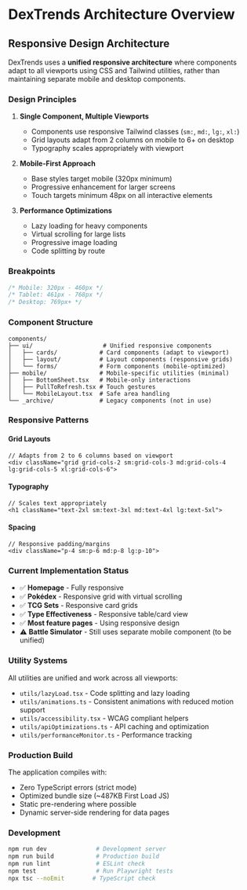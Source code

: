 # DexTrends Architecture Overview

## Responsive Design Architecture

DexTrends uses a **unified responsive architecture** where components adapt to all viewports using CSS and Tailwind utilities, rather than maintaining separate mobile and desktop components.

### Design Principles

1. **Single Component, Multiple Viewports**
   - Components use responsive Tailwind classes (`sm:`, `md:`, `lg:`, `xl:`)
   - Grid layouts adapt from 2 columns on mobile to 6+ on desktop
   - Typography scales appropriately with viewport

2. **Mobile-First Approach**
   - Base styles target mobile (320px minimum)
   - Progressive enhancement for larger screens
   - Touch targets minimum 48px on all interactive elements

3. **Performance Optimizations**
   - Lazy loading for heavy components
   - Virtual scrolling for large lists
   - Progressive image loading
   - Code splitting by route

### Breakpoints

```css
/* Mobile: 320px - 460px */
/* Tablet: 461px - 768px */  
/* Desktop: 769px+ */
```

### Component Structure

```
components/
├── ui/                    # Unified responsive components
│   ├── cards/            # Card components (adapt to viewport)
│   ├── layout/           # Layout components (responsive grids)
│   └── forms/            # Form components (mobile-optimized)
├── mobile/               # Mobile-specific utilities (minimal)
│   ├── BottomSheet.tsx   # Mobile-only interactions
│   ├── PullToRefresh.tsx # Touch gestures
│   └── MobileLayout.tsx  # Safe area handling
└── _archive/             # Legacy components (not in use)
```

### Responsive Patterns

#### Grid Layouts
```tsx
// Adapts from 2 to 6 columns based on viewport
<div className="grid grid-cols-2 sm:grid-cols-3 md:grid-cols-4 lg:grid-cols-5 xl:grid-cols-6">
```

#### Typography
```tsx
// Scales text appropriately
<h1 className="text-2xl sm:text-3xl md:text-4xl lg:text-5xl">
```

#### Spacing
```tsx
// Responsive padding/margins
<div className="p-4 sm:p-6 md:p-8 lg:p-10">
```

### Current Implementation Status

- ✅ **Homepage** - Fully responsive
- ✅ **Pokédex** - Responsive grid with virtual scrolling
- ✅ **TCG Sets** - Responsive card grids
- ✅ **Type Effectiveness** - Responsive table/card view
- ✅ **Most feature pages** - Using responsive design
- ⚠️ **Battle Simulator** - Still uses separate mobile component (to be unified)

### Utility Systems

All utilities are unified and work across all viewports:

- `utils/lazyLoad.tsx` - Code splitting and lazy loading
- `utils/animations.ts` - Consistent animations with reduced motion support
- `utils/accessibility.tsx` - WCAG compliant helpers
- `utils/apiOptimizations.ts` - API caching and optimization
- `utils/performanceMonitor.ts` - Performance tracking

### Production Build

The application compiles with:
- Zero TypeScript errors (strict mode)
- Optimized bundle size (~487KB First Load JS)
- Static pre-rendering where possible
- Dynamic server-side rendering for data pages

### Development

```bash
npm run dev              # Development server
npm run build            # Production build
npm run lint             # ESLint check
npm test                 # Run Playwright tests
npx tsc --noEmit        # TypeScript check
```
